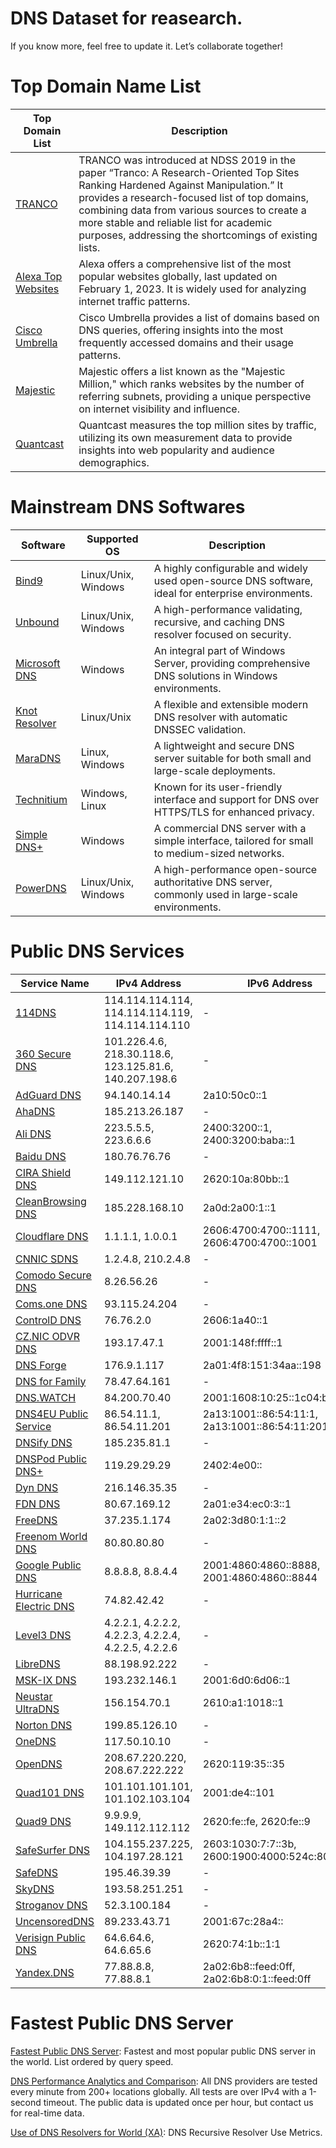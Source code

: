 # DNS Dataset for reasearch.

If you know more, feel free to update it. Let’s collaborate together!

# Top Domain Name List

| Top Domain List           | Description                                                                                                                                                                                                 |
|---------------------|-------------------------------------------------------------------------------------------------------------------------------------------------------------------------------------------------------------|
| [TRANCO](https://tranco-list.eu/)         | TRANCO was introduced at NDSS 2019 in the paper “Tranco: A Research-Oriented Top Sites Ranking Hardened Against Manipulation.” It provides a research-focused list of top domains, combining data from various sources to create a more stable and reliable list for academic purposes, addressing the shortcomings of existing lists. |
| [Alexa Top Websites](https://www.expireddomains.net/alexa-top-websites/) | Alexa  offers a comprehensive list of the most popular websites globally, last updated on February 1, 2023. It is widely used for analyzing internet traffic patterns. |
| [Cisco Umbrella](https://umbrella-static.s3-us-west-1.amazonaws.com/index.html) | Cisco Umbrella provides a list of domains based on DNS queries, offering insights into the most frequently accessed domains and their usage patterns. |
| [Majestic](https://majestic.com/reports/majestic-million)        | Majestic offers a list known as the "Majestic Million," which ranks websites by the number of referring subnets, providing a unique perspective on internet visibility and influence. |
| [Quantcast](https://trends.builtwith.com/websitelist/Quantcast-Measurement/Top-Million-Sites-by-Traffic)      | Quantcast measures the top million sites by traffic, utilizing its own measurement data to provide insights into web popularity and audience demographics. |


# Mainstream DNS Softwares

| Software      | Supported OS       | Description                                                                                       |
|-------------------|------------------------|---------------------------------------------------------------------------------------------------|
| [Bind9](https://www.isc.org/bind/) | Linux/Unix, Windows       | A highly configurable and widely used open-source DNS software, ideal for enterprise environments. |
| [Unbound](https://nlnetlabs.nl/projects/unbound/about/) | Linux/Unix, Windows | A high-performance validating, recursive, and caching DNS resolver focused on security.           |
| [Microsoft DNS](https://docs.microsoft.com/en-us/windows-server/networking/dns/dns-top) | Windows | An integral part of Windows Server, providing comprehensive DNS solutions in Windows environments. |
| [Knot Resolver](https://www.knot-resolver.cz/) | Linux/Unix | A flexible and extensible modern DNS resolver with automatic DNSSEC validation.                   |
| [MaraDNS](https://maradns.samiam.org/) | Linux, Windows | A lightweight and secure DNS server suitable for both small and large-scale deployments.           |
| [Technitium](https://technitium.com/dns/) | Windows, Linux | Known for its user-friendly interface and support for DNS over HTTPS/TLS for enhanced privacy.     |
| [Simple DNS+](https://simpledns.plus/) | Windows | A commercial DNS server with a simple interface, tailored for small to medium-sized networks.      |
| [PowerDNS](https://www.powerdns.com/) | Linux/Unix, Windows | A high-performance open-source authoritative DNS server, commonly used in large-scale environments.|


# Public DNS Services
| Service Name             | IPv4 Address    | IPv6 Address      |
|--------------------------|-----------------|-------------------|
| [114DNS](http://www.114dns.com/) | 114.114.114.114, 114.114.114.119, 114.114.114.110 | - |
| [360 Secure DNS](https://sdns.360.net/) | 101.226.4.6, 218.30.118.6, 123.125.81.6, 140.207.198.6 | - |
| [AdGuard DNS](https://adguard.com/) | 94.140.14.14 | 2a10:50c0::1 |
| [AhaDNS](https://ahadns.com/) | 185.213.26.187 | - |
| [Ali DNS](https://www.alidns.com/) | 223.5.5.5, 223.6.6.6 | 2400:3200::1, 2400:3200:baba::1 |
| [Baidu DNS](https://dudns.baidu.com/) | 180.76.76.76 | - |
| [CIRA Shield DNS](https://www.cira.ca/cybersecurity-services/cira-canadian-shield) | 149.112.121.10 | 2620:10a:80bb::1 |
| [CleanBrowsing DNS](https://cleanbrowsing.org/) | 185.228.168.10 | 2a0d:2a00:1::1 |
| [Cloudflare DNS](https://www.cloudflare.com/application-services/products/dns/) | 1.1.1.1, 1.0.0.1 | 2606:4700:4700::1111, 2606:4700:4700::1001 |
| [CNNIC SDNS](https://www.sdns.cn/) | 1.2.4.8, 210.2.4.8 | - |
| [Comodo Secure DNS](https://www.comodo.com/secure-dns/) | 8.26.56.26 | - |
| [Coms.one DNS](https://www.coms.one/) | 93.115.24.204 | - |
| [ControlD DNS](https://controld.com/) | 76.76.2.0 | 2606:1a40::1 |
| [CZ.NIC ODVR DNS](https://www.nic.cz/odvr/) | 193.17.47.1 | 2001:148f:ffff::1 |
| [DNS Forge](https://dnsforge.de/) | 176.9.1.117 | 2a01:4f8:151:34aa::198 |
| [DNS for Family](https://dnsforfamily.com/) | 78.47.64.161 | - |
| [DNS.WATCH](https://dns.watch/) | 84.200.70.40 | 2001:1608:10:25::1c04:b12f |
| [DNS4EU Public Service](https://www.joindns4.eu/for-public) | 86.54.11.1, 86.54.11.201 | 2a13:1001::86:54:11:1, 2a13:1001::86:54:11:201 |
| [DNSify DNS](https://dnsify.com/) | 185.235.81.1 | - |
| [DNSPod Public DNS+](https://www.dnspod.cn/) | 119.29.29.29 | 2402:4e00:: |
| [Dyn DNS](https://dyn.com/dns/) | 216.146.35.35 | - |
| [FDN DNS](https://www.fdn.fr/) | 80.67.169.12 | 2a01:e34:ec0:3::1 |
| [FreeDNS](https://freedns.zone/) | 37.235.1.174 | 2a02:3d80:1:1::2 |
| [Freenom World DNS](https://www.freenom.world/en/index.html) | 80.80.80.80 | - |
| [Google Public DNS](https://developers.google.com/speed/public-dns) | 8.8.8.8, 8.8.4.4 | 2001:4860:4860::8888, 2001:4860:4860::8844 |
| [Hurricane Electric DNS](https://dns.he.net/) | 74.82.42.42 | - |
| [Level3 DNS](https://www.publicdns.xyz/public/level3.html) | 4.2.2.1, 4.2.2.2, 4.2.2.3, 4.2.2.4, 4.2.2.5, 4.2.2.6 | - |
| [LibreDNS](https://libredns.gr/) | 88.198.92.222 | - |
| [MSK-IX DNS](https://www.msk-ix.ru/) | 193.232.146.1 | 2001:6d0:6d06::1 |
| [Neustar UltraDNS](https://vercara.com/ultra-dns-public) | 156.154.70.1 | 2610:a1:1018::1 |
| [Norton DNS](https://dns.norton.com/) | 199.85.126.10 | - |
| [OneDNS](https://www.onedns.net/) | 117.50.10.10 | - |
| [OpenDNS](https://www.opendns.com/) | 208.67.220.220, 208.67.222.222 | 2620:119:35::35 |
| [Quad101 DNS](https://101.101.101.101/) | 101.101.101.101, 101.102.103.104 | 2001:de4::101 |
| [Quad9 DNS](https://www.quad9.net/) | 9.9.9.9, 149.112.112.112 | 2620:fe::fe, 2620:fe::9 |
| [SafeSurfer DNS](https://helpdesk.safesurfer.io/en-nz/) | 104.155.237.225, 104.197.28.121 | 2603:1030:7:7::3b, 2600:1900:4000:524c:8000:1:: |
| [SafeDNS](https://www.safedns.com/) | 195.46.39.39 | - |
| [SkyDNS](https://www.skydns.ru/) | 193.58.251.251 | - |
| [Stroganov DNS](https://stroganov.xyz/) | 52.3.100.184 | - |
| [UncensoredDNS](https://blog.uncensoreddns.org/) | 89.233.43.71 | 2001:67c:28a4:: |
| [Verisign Public DNS](https://www.verisign.com/en_US/security-services/public-dns/index.xhtml) | 64.6.64.6, 64.6.65.6 | 2620:74:1b::1:1 |
| [Yandex.DNS](https://dns.yandex.com/) | 77.88.8.8, 77.88.8.1 | 2a02:6b8::feed:0ff, 2a02:6b8:0:1::feed:0ff |


# Fastest Public DNS Server
[Fastest Public DNS Server](https://publicdnsserver.com/fastest/): Fastest and most popular public DNS server in the world. List ordered by query speed.

[DNS Performance Analytics and Comparison](https://www.dnsperf.com/): All DNS providers are tested every minute from 200+ locations globally. All tests are over IPv4 with a 1-second timeout. The public data is updated once per hour, but contact us for real-time data.

[Use of DNS Resolvers for World (XA)](https://stats.labs.apnic.net/rvrs): DNS Recursive Resolver Use Metrics.
